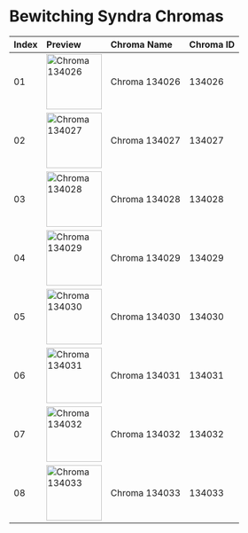 # Bewitching Syndra Chromas

| Index | Preview | Chroma Name | Chroma ID |
|:---|:---|:---|:---|
| 01 | <img src='https://raw.communitydragon.org/latest/plugins/rcp-be-lol-game-data/global/default/v1/champion-chroma-images/134/134026.png' alt='Chroma 134026' width='100'> | Chroma 134026 | 134026 |
| 02 | <img src='https://raw.communitydragon.org/latest/plugins/rcp-be-lol-game-data/global/default/v1/champion-chroma-images/134/134027.png' alt='Chroma 134027' width='100'> | Chroma 134027 | 134027 |
| 03 | <img src='https://raw.communitydragon.org/latest/plugins/rcp-be-lol-game-data/global/default/v1/champion-chroma-images/134/134028.png' alt='Chroma 134028' width='100'> | Chroma 134028 | 134028 |
| 04 | <img src='https://raw.communitydragon.org/latest/plugins/rcp-be-lol-game-data/global/default/v1/champion-chroma-images/134/134029.png' alt='Chroma 134029' width='100'> | Chroma 134029 | 134029 |
| 05 | <img src='https://raw.communitydragon.org/latest/plugins/rcp-be-lol-game-data/global/default/v1/champion-chroma-images/134/134030.png' alt='Chroma 134030' width='100'> | Chroma 134030 | 134030 |
| 06 | <img src='https://raw.communitydragon.org/latest/plugins/rcp-be-lol-game-data/global/default/v1/champion-chroma-images/134/134031.png' alt='Chroma 134031' width='100'> | Chroma 134031 | 134031 |
| 07 | <img src='https://raw.communitydragon.org/latest/plugins/rcp-be-lol-game-data/global/default/v1/champion-chroma-images/134/134032.png' alt='Chroma 134032' width='100'> | Chroma 134032 | 134032 |
| 08 | <img src='https://raw.communitydragon.org/latest/plugins/rcp-be-lol-game-data/global/default/v1/champion-chroma-images/134/134033.png' alt='Chroma 134033' width='100'> | Chroma 134033 | 134033 |

